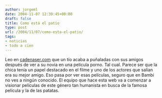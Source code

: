 ```yaml
---
author: jorgeml
date: 2004-11-07 12:39:45+00:00
draft: false
title: Como está el patio
type: post
url: /2004/11/07/como-esta-el-patio/
tags:
- noticias
- todo a cien
---
```


Leo en [cadenaser.com](http://www.cadenaser.com/articulo.html?xref=20041106csrcsrint_6&type=Tes) que un tío acaba a puñaladas con sus amigos después de ver a su novia en una película porno. Tal cual. Parece ser que la chica tenía un papel destacado en el filme y uno de los actores que salían era su mejor amigo. Eso pasa por ver esas películas, seguro que en Bambi no ves a ningún conocido. El equipo que hace esta web va a comenzar a visionar películas de este género tan humanista en busca de la famosa película y la de las patatas.
